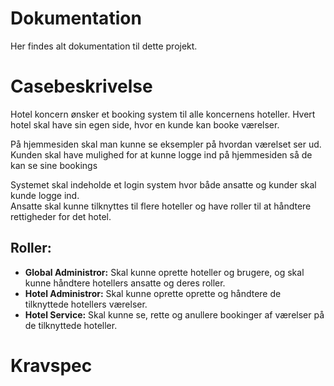 # Dokumentation
Her findes alt dokumentation til dette projekt.

# Casebeskrivelse
Hotel koncern ønsker et booking system til alle koncernens hoteller.
Hvert hotel skal have sin egen side, hvor en kunde kan booke værelser.

På hjemmesiden skal man kunne se eksempler på hvordan værelset ser ud.\
Kunden skal have mulighed for at kunne logge ind på hjemmesiden så de kan se sine bookings

Systemet skal indeholde et login system hvor både ansatte og kunder skal kunde logge ind.\
Ansatte skal kunne tilknyttes til flere hoteller og have roller til at håndtere rettigheder for det hotel.

## Roller:
 - **Global Administror:** Skal kunne oprette hoteller og brugere, og skal kunne håndtere hotellers ansatte og deres roller.
 - **Hotel Administror:** Skal kunne oprette oprette og håndtere de tilknyttede hotellers værelser.
 - **Hotel Service:** Skal kunne se, rette og anullere bookinger af værelser på de tilknyttede hoteller.

# Kravspec